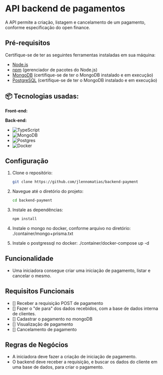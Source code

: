 # API backend de pagamentos

A API permite a criação, listagem e cancelamento de um pagamento, conforme especificação do open finance.

## Pré-requisitos

Certifique-se de ter as seguintes ferramentas instaladas em sua máquina:

- [Node.js](https://nodejs.org/)
- [npm](https://www.npmjs.com/) (gerenciador de pacotes do Node.js)
- [MongoDB](https://www.mongodb.com/try/download/community) (certifique-se de ter o MongoDB instalado e em execução)
- [PostgreSQL](https://www.postgresql.org/download/) (certifique-se de ter o MongoDB instalado e em execução)

## 📦 Tecnologias usadas:

**Front-end:**

**Back-end:**
* ![TypeScript](https://img.shields.io/badge/typescript-%23007ACC.svg?style=for-the-badge&logo=typescript&logoColor=white)
* ![MongoDB](https://img.shields.io/badge/MongoDB-%234ea94b.svg?style=for-the-badge&logo=mongodb&logoColor=white)
* ![Postgres](https://img.shields.io/badge/postgres-%23316192.svg?style=for-the-badge&logo=postgresql&logoColor=white)
* ![Docker](https://img.shields.io/badge/docker-%230db7ed.svg?style=for-the-badge&logo=docker&logoColor=white)

## Configuração

1. Clone o repositório:

   ```bash
   git clone https://github.com/jlennomatias/backend-payment

2. Navegue até o diretório do projeto:

   ```bash
   cd backend-payment

3. Instale as dependências:

   ```bash
   npm install

4. Instale o mongo no docker, conforme arquivo no diretório:
    ./container/mongo+prisma.txt

5. Instale o postgressql no docker:
  ./container/docker-compose up -d

## Funcionalidade

- Uma iniciadora consegue criar uma iniciação de pagamento, listar e cancelar o mesmo.

## Requisitos Funcionais

- [] Receber a requisição POST de pagamento
- [] Fazer o "de para" dos dados recebidos, com a base de dados interna de clientes.
- [] Cadastrar o pagamento no mongoDB
- [] Visualização de pagamento
- [] Cancelamento de pagamento

## Regras de Negócios

- A iniciadora deve fazer a criação de iniciação de pagamento.
- O backend deve receber a requisição, e buscar os dados do cliente em uma base de dados, para criar o pagamento.
